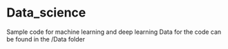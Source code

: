 # Data_science
Sample code for machine learning and deep learning
Data for the code can be found in the /Data folder 
